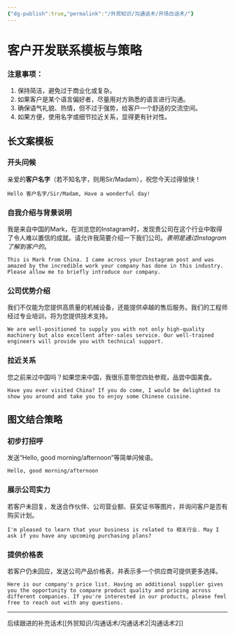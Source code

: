 ```yaml
---
{"dg-publish":true,"permalink":"/外贸知识/沟通话术/开场白话术/"}
---
```


# 客户开发联系模板与策略

### 注意事项：

1. 保持简洁，避免过于商业化或复杂。
2. 如果客户是某个语言偏好者，尽量用对方熟悉的语言进行沟通。
3. 确保语气礼貌、热情，但不过于强势，给客户一个舒适的交流空间。
4. 如果方便，使用名字或细节拉近关系，显得更有针对性。

## 长文案模板

### 开头问候

亲爱的**客户名字**（若不知名字，则用Sir/Madam），祝您今天过得愉快！

```
Hello 客户名字/Sir/Madam, Have a wonderful day!
```

### 自我介绍与背景说明

我是来自中国的Mark，在浏览您的Instagram时，发现贵公司在这个行业中取得了令人难以置信的成就。请允许我简要介绍一下我们公司。*表明是通过Instagram了解到客户的*。

```
This is Mark from China. I came across your Instagram post and was amazed by the incredible work your company has done in this industry. Please allow me to briefly introduce our company.
```

### 公司优势介绍

我们不仅能为您提供高质量的机械设备，还能提供卓越的售后服务。我们的工程师经过专业培训，将为您提供技术支持。

```
We are well-positioned to supply you with not only high-quality machinery but also excellent after-sales service. Our well-trained engineers will provide you with technical support.
```

### 拉近关系

您之前来过中国吗？如果您来中国，我很乐意带您四处参观，品尝中国美食。

```
Have you ever visited China? If you do come, I would be delighted to show you around and take you to enjoy some Chinese cuisine.
```

## 图文结合策略

### 初步打招呼

发送“Hello, good morning/afternoon”等简单问候语。

```
Hello, good morning/afternoon
```

### 展示公司实力

若客户未回复，发送合作伙伴、公司营业额、获奖证书等图片，并询问客户是否有购买计划。

```
I'm pleased to learn that your business is related to 相关行业. May I ask if you have any upcoming purchasing plans?
```

### 提供价格表

若客户仍未回应，发送公司产品价格表，并表示多一个供应商可提供更多选择。

```
Here is our company's price list. Having an additional supplier gives you the opportunity to compare product quality and pricing across different companies. If you're interested in our products, please feel free to reach out with any questions.
```


---

后续跟进的补充话术[[外贸知识/沟通话术/沟通话术2\|沟通话术2]]